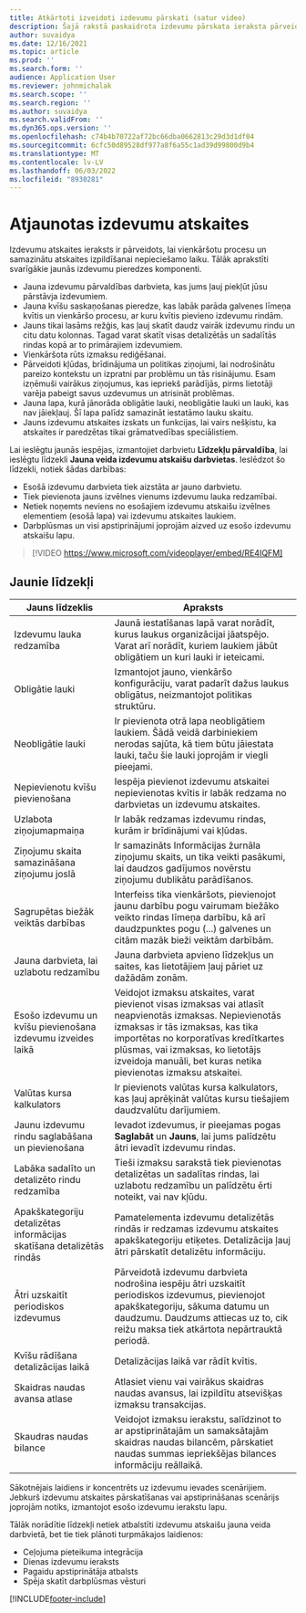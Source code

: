 ```yaml
---
title: Atkārtoti izveidoti izdevumu pārskati (satur video)
description: Šajā rakstā paskaidrota izdevumu pārskata ieraksta pārveidotā un pārveidotā pieredze.
author: suvaidya
ms.date: 12/16/2021
ms.topic: article
ms.prod: ''
ms.search.form: ''
audience: Application User
ms.reviewer: johnmichalak
ms.search.scope: ''
ms.search.region: ''
ms.author: suvaidya
ms.search.validFrom: ''
ms.dyn365.ops.version: ''
ms.openlocfilehash: c74b4b70722af72bc66dba0662813c29d3d1df04
ms.sourcegitcommit: 6cfc50d89528df977a8f6a55c1ad39d99800d9b4
ms.translationtype: MT
ms.contentlocale: lv-LV
ms.lasthandoff: 06/03/2022
ms.locfileid: "8930281"
---
```

# <a name="expense-reports-reimagined"></a>Atjaunotas izdevumu atskaites

Izdevumu atskaites ieraksts ir pārveidots, lai vienkāršotu procesu un samazinātu atskaites izpildīšanai nepieciešamo laiku. Tālāk aprakstīti svarīgākie jaunās izdevumu pieredzes komponenti.

- Jauna izdevumu pārvaldības darbvieta, kas jums ļauj piekļūt jūsu pārstāvja izdevumiem.
- Jauna kvīšu saskaņošanas pieredze, kas labāk parāda galvenes līmeņa kvītis un vienkāršo procesu, ar kuru kvītis pievieno izdevumu rindām.
- Jauns tikai lasāms režģis, kas ļauj skatīt daudz vairāk izdevumu rindu un citu datu kolonnas. Tagad varat skatīt visas detalizētās un sadalītās rindas kopā ar to primārajiem izdevumiem.
- Vienkāršota rūts izmaksu rediģēšanai.
- Pārveidoti kļūdas, brīdinājuma un politikas ziņojumi, lai nodrošinātu pareizo kontekstu un izpratni par problēmu un tās risinājumu. Esam izņēmuši vairākus ziņojumus, kas iepriekš parādījās, pirms lietotāji varēja pabeigt savus uzdevumus un atrisināt problēmas.
- Jauna lapa, kurā jānorāda obligātie lauki, neobligātie lauki un lauki, kas nav jāiekļauj. Šī lapa palīdz samazināt iestatāmo lauku skaitu.
- Jauns izdevumu atskaites izskats un funkcijas, lai vairs nešķistu, ka atskaites ir paredzētas tikai grāmatvedības speciālistiem.

Lai ieslēgtu jaunās iespējas, izmantojiet darbvietu **Līdzekļu pārvaldība**, lai ieslēgtu līdzekli **Jauna veida izdevumu atskaišu darbvietas**. Ieslēdzot šo līdzekli, notiek šādas darbības:

- Esošā izdevumu darbvieta tiek aizstāta ar jauno darbvietu.
- Tiek pievienota jauns izvēlnes vienums izdevumu lauka redzamībai.
- Netiek noņemts neviens no esošajiem izdevumu atskaišu izvēlnes elementiem (esošā lapa) vai izdevumu atskaites laukiem.
- Darbplūsmas un visi apstiprinājumi joprojām aizved uz esošo izdevumu atskaišu lapu.

> [!VIDEO https://www.microsoft.com/videoplayer/embed/RE4IQFM]

## <a name="new-features"></a>Jaunie līdzekļi

| Jauns līdzeklis | Apraksts |
|---|----|
| Izdevumu lauka redzamība | Jaunā iestatīšanas lapā varat norādīt, kurus laukus organizācijai jāatspējo. Varat arī norādīt, kuriem laukiem jābūt obligātiem un kuri lauki ir ieteicami. |
| Obligātie lauki | Izmantojot jauno, vienkāršo konfigurāciju, varat padarīt dažus laukus obligātus, neizmantojot politikas struktūru. |
| Neobligātie lauki | Ir pievienota otrā lapa neobligātiem laukiem. Šādā veidā darbiniekiem nerodas sajūta, kā tiem būtu jāiestata lauki, taču šie lauki joprojām ir viegli pieejami. |
| Nepievienotu kvīšu pievienošana | Iespēja pievienot izdevumu atskaitei nepievienotas kvītis ir labāk redzama no darbvietas un izdevumu atskaites. |
| Uzlabota ziņojumapmaiņa | Ir labāk redzamas izdevumu rindas, kurām ir brīdinājumi vai kļūdas. |
| Ziņojumu skaita samazināšana ziņojumu joslā| Ir samazināts Informācijas žurnāla ziņojumu skaits, un tika veikti pasākumi, lai daudzos gadījumos novērstu ziņojumu dublikātu parādīšanos. |
| Sagrupētas biežāk veiktās darbības | Interfeiss tika vienkāršots, pievienojot jaunu darbību pogu vairumam biežāko veikto rindas līmeņa darbību, kā arī daudzpunktes pogu (...) galvenes un citām mazāk bieži veiktām darbībām. |
| Jauna darbvieta, lai uzlabotu redzamību | Jauna darbvieta apvieno līdzekļus un saites, kas lietotājiem ļauj pāriet uz dažādām zonām. |
| Esošo izdevumu un kvīšu pievienošana izdevumu izveides laikā | Veidojot izmaksu atskaites, varat pievienot visas izmaksas vai atlasīt neapvienotās izmaksas. Nepievienotās izmaksas ir tās izmaksas, kas tika importētas no korporatīvas kredītkartes plūsmas, vai izmaksas, ko lietotājs izveidoja manuāli, bet kuras netika pievienotas izmaksu atskaitei.|
| Valūtas kursa kalkulators | Ir pievienots valūtas kursa kalkulators, kas ļauj aprēķināt valūtas kursu tiešajiem daudzvalūtu darījumiem. |
| Jaunu izdevumu rindu saglabāšana un pievienošana | Ievadot izdevumus, ir pieejamas pogas **Saglabāt** un **Jauns**, lai jums palīdzētu ātri ievadīt izdevumu rindas. |
| Labāka sadalīto un detalizēto rindu redzamība | Tieši izmaksu sarakstā tiek pievienotas detalizētas un sadalītas rindas, lai uzlabotu redzamību un palīdzētu ērti noteikt, vai nav kļūdu. |
| Apakškategoriju detalizētas informācijas skatīšana detalizētās rindās | Pamatelementa izdevumu detalizētās rindās ir redzamas izdevumu atskaites apakškategoriju etiķetes. Detalizācija ļauj ātri pārskatīt detalizētu informāciju.|
|Ātri uzskaitīt periodiskos izdevumus | Pārveidotā izdevumu darbvieta nodrošina iespēju ātri uzskaitīt periodiskos izdevumus, pievienojot apakškategoriju, sākuma datumu un daudzumu. Daudzums attiecas uz to, cik reižu maksa tiek atkārtota nepārtrauktā periodā. |
| Kvīšu rādīšana detalizācijas laikā | Detalizācijas laikā var rādīt kvītis. |
| Skaidras naudas avansa atlase | Atlasiet vienu vai vairākus skaidras naudas avansus, lai izpildītu atsevišķas izmaksu transakcijas. |
| Skaudras naudas bilance | Veidojot izmaksu ierakstu, salīdzinot to ar apstiprinātajām un samaksātajām skaidras naudas bilancēm, pārskatiet naudas summas iepriekšējas bilances informāciju reāllaikā. |

Sākotnējais laidiens ir koncentrēts uz izdevumu ievades scenārijiem. Jebkurš izdevumu atskaites pārskatīšanas vai apstiprināšanas scenārijs joprojām notiks, izmantojot esošo izdevumu ierakstu lapu.


Tālāk norādītie līdzekļi netiek atbalstīti izdevumu atskaišu jauna veida darbvietā, bet tie tiek plānoti turpmākajos laidienos: 

- Ceļojuma pieteikuma integrācija
- Dienas izdevumu ieraksts
- Pagaidu apstiprinātāja atbalsts
- Spēja skatīt darbplūsmas vēsturi


[!INCLUDE[footer-include](../includes/footer-banner.md)]
